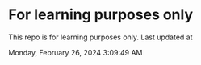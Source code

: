 # For learning purposes only
This repo is for learning purposes only.
Last updated at

Monday, February 26, 2024 3:09:49 AM

